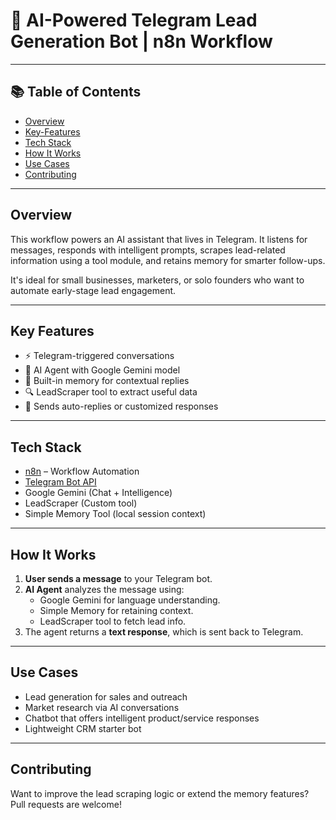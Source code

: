 # 🚀 AI-Powered Telegram Lead Generation Bot | n8n Workflow

---

## 📚 Table of Contents
- [Overview](#overview)
- [Key-Features](#key-features)
- [Tech Stack](#tech-stack)
- [How It Works](#how-it-works)
- [Use Cases](#use-cases)
- [Contributing](#contributing)

---

## Overview

This workflow powers an AI assistant that lives in Telegram. It listens for messages, responds with intelligent prompts, scrapes lead-related information using a tool module, and retains memory for smarter follow-ups.

It's ideal for small businesses, marketers, or solo founders who want to automate early-stage lead engagement.

---

## Key Features

- ⚡ Telegram-triggered conversations  
- 🤖 AI Agent with Google Gemini model  
- 💾 Built-in memory for contextual replies  
- 🔍 LeadScraper tool to extract useful data  
- 💬 Sends auto-replies or customized responses

---

## Tech Stack

- [n8n](https://n8n.io) – Workflow Automation  
- [Telegram Bot API](https://core.telegram.org/bots/api)  
- Google Gemini (Chat + Intelligence)  
- LeadScraper (Custom tool)  
- Simple Memory Tool (local session context)

---

## How It Works

1. **User sends a message** to your Telegram bot.
2. **AI Agent** analyzes the message using:
   - Google Gemini for language understanding.
   - Simple Memory for retaining context.
   - LeadScraper tool to fetch lead info.
3. The agent returns a **text response**, which is sent back to Telegram.

---

## Use Cases

- Lead generation for sales and outreach  
- Market research via AI conversations  
- Chatbot that offers intelligent product/service responses  
- Lightweight CRM starter bot

---


## Contributing

Want to improve the lead scraping logic or extend the memory features? Pull requests are welcome!
